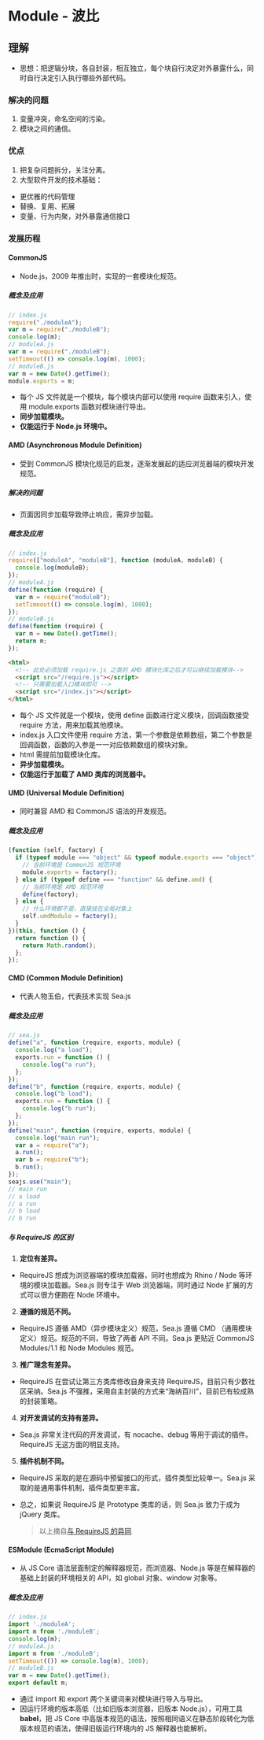 # Module - 波比

## 理解

- 思想：把逻辑分块，各自封装，相互独立，每个块自行决定对外暴露什么，同时自行决定引入执行哪些外部代码。

### 解决的问题

1. 变量冲突，命名空间的污染。
2. 模块之间的通信。

### 优点

1. 把复杂问题拆分，关注分离。
2. 大型软件开发的技术基础：

- 更优雅的代码管理
- 替换、复用、拓展
- 变量、行为内聚，对外暴露通信接口

### 发展历程

#### CommonJS

- Node.js，2009 年推出时，实现的一套模块化规范。

##### 概念及应用

```js
// index.js
require("./moduleA");
var m = require("./moduleB");
console.log(m);
// moduleA.js
var m = require("./moduleB");
setTimeout(() => console.log(m), 1000);
// moduleB.js
var m = new Date().getTime();
module.exports = m;
```

- 每个 JS 文件就是一个模块，每个模块内部可以使用 require 函数来引入，使用 module.exports 函数对模块进行导出。
- **同步加载模块。**
- **仅能运行于 Node.js 环境中。**

#### AMD (Asynchronous Module Definition)

- 受到 CommonJS 模块化规范的启发，逐渐发展起的适应浏览器端的模块开发规范。

##### 解决的问题

- 页面因同步加载导致停止响应，需异步加载。

##### 概念及应用

```js
// index.js
require(["moduleA", "moduleB"], function (moduleA, moduleB) {
  console.log(moduleB);
});
// moduleA.js
define(function (require) {
  var m = require("moduleB");
  setTimeout(() => console.log(m), 1000);
});
// moduleB.js
define(function (require) {
  var m = new Date().getTime();
  return m;
});
```

```html
<html>
  <!-- 此处必须加载 require.js 之类的 AMD 模块化库之后才可以继续加载模块-->
  <script src="/require.js"></script>
  <!-- 只需要加载⼊⼝模块即可 -->
  <script src="/index.js"></script>
</html>
```

- 每个 JS 文件就是一个模块，使用 define 函数进行定义模块，回调函数接受 require 方法，用来加载其他模块。
- index.js 入口文件使用 require 方法，第一个参数是依赖数组，第二个参数是回调函数，函数的入参是一一对应依赖数组的模块对象。
- html 需提前加载模块化库。
- **异步加载模块。**
- **仅能运行于加载了 AMD 类库的浏览器中。**

#### UMD (Universal Module Definition)

- 同时兼容 AMD 和 CommonJS 语法的开发规范。

##### 概念及应用

```js
(function (self, factory) {
  if (typeof module === "object" && typeof module.exports === "object") {
    // 当前环境是 CommonJS 规范环境
    module.exports = factory();
  } else if (typeof define === "function" && define.amd) {
    // 当前环境是 AMD 规范环境
    define(factory);
  } else {
    // 什么环境都不是，直接挂在全局对象上
    self.umdModule = factory();
  }
})(this, function () {
  return function () {
    return Math.random();
  };
});
```

#### CMD (Common Module Definition)

- 代表人物玉伯，代表技术实现 Sea.js

##### 概念及应用

```js
// sea.js
define("a", function (require, exports, module) {
  console.log("a load");
  exports.run = function () {
    console.log("a run");
  };
});
define("b", function (require, exports, module) {
  console.log("b load");
  exports.run = function () {
    console.log("b run");
  };
});
define("main", function (require, exports, module) {
  console.log("main run");
  var a = require("a");
  a.run();
  var b = require("b");
  b.run();
});
seajs.use("main");
// main run
// a load
// a run
// b load
// b run
```

##### 与 RequireJS 的区别

1. **定位有差异。**

- RequireJS 想成为浏览器端的模块加载器，同时也想成为 Rhino / Node 等环境的模块加载器。Sea.js 则专注于 Web 浏览器端，同时通过 Node 扩展的方式可以很方便跑在 Node 环境中。

2. **遵循的规范不同。**

- RequireJS 遵循 AMD（异步模块定义）规范，Sea.js 遵循 CMD （通用模块定义）规范。规范的不同，导致了两者 API 不同。Sea.js 更贴近 CommonJS Modules/1.1 和 Node Modules 规范。

3. **推广理念有差异。**

- RequireJS 在尝试让第三方类库修改自身来支持 RequireJS，目前只有少数社区采纳。Sea.js 不强推，采用自主封装的方式来“海纳百川”，目前已有较成熟的封装策略。

4. **对开发调试的支持有差异。**

- Sea.js 非常关注代码的开发调试，有 nocache、debug 等用于调试的插件。RequireJS 无这方面的明显支持。

5. **插件机制不同。**

- RequireJS 采取的是在源码中预留接口的形式，插件类型比较单一。Sea.js 采取的是通用事件机制，插件类型更丰富。

- 总之，如果说 RequireJS 是 Prototype 类库的话，则 Sea.js 致力于成为 jQuery 类库。
  > 以上摘自[与 RequireJS 的异同](https://github.com/seajs/seajs/issues/277)

#### ESModule (EcmaScript Module)

- 从 JS Core 语法层面制定的解释器规范，而浏览器、Node.js 等是在解释器的基础上封装的环境相关的 API，如 global 对象、window 对象等。

##### 概念及应用

```js
// index.js
import './moduleA';
import m from './moduleB';
console.log(m);
// moduleA.js
import m from './moduleB';
setTimeout(()) => console.log(m), 1000);
// moduleB.js
var m = new Date().getTime();
export default m;
```

- 通过 import 和 export 两个关键词来对模块进⾏导⼊与导出。
- 因运行环境的版本高低（比如旧版本浏览器，旧版本 Node.js），可用工具 **babel**，把 JS Core 中⾼版本规范的语法，按照相同语义在静态阶段转化为低版本规范的语法，使得旧版运行环境内的 JS 解释器也能解析。
